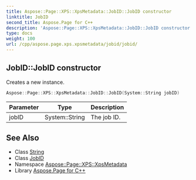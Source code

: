 ```yaml
---
title: Aspose::Page::XPS::XpsMetadata::JobID::JobID constructor
linktitle: JobID
second_title: Aspose.Page for C++
description: 'Aspose::Page::XPS::XpsMetadata::JobID::JobID constructor. Creates a new instance in C++.'
type: docs
weight: 100
url: /cpp/aspose.page.xps.xpsmetadata/jobid/jobid/
---
```

## JobID::JobID constructor


Creates a new instance.

```cpp
Aspose::Page::XPS::XpsMetadata::JobID::JobID(System::String jobID)
```


| Parameter | Type | Description |
| --- | --- | --- |
| jobID | System::String | The job ID. |

## See Also

* Class [String](../../../system/string/)
* Class [JobID](../)
* Namespace [Aspose::Page::XPS::XpsMetadata](../../)
* Library [Aspose.Page for C++](../../../)
